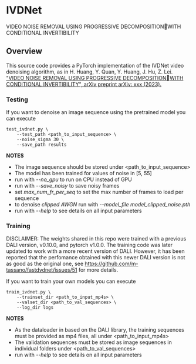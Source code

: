 # IVDNet

VIDEO NOISE REMOVAL USING PROGRESSIVE DECOMPOSITIONWITH CONDITIONAL INVERTIBILITY

## Overview

This source code provides a PyTorch implementation of the IVDNet video denoising algorithm, as in 
H. Huang, Y. Quan, Y. Huang, J. Hu, Z. Lei. ["VIDEO NOISE REMOVAL USING PROGRESSIVE DECOMPOSITIONWITH CONDITIONAL INVERTIBILITY", arXiv preprint arXiv: xxx (2023).](https://arxiv.org/abs/xxx)


### Testing

If you want to denoise an image sequence using the pretrained model you can execute

```
test_ivdnet.py \
	--test_path <path_to_input_sequence> \
	--noise_sigma 30 \
	--save_path results
```

**NOTES**
* The image sequence should be stored under <path_to_input_sequence>
* The model has been trained for values of noise in [5, 55]
* run with *--no_gpu* to run on CPU instead of GPU
* run with *--save_noisy* to save noisy frames
* set *max_num_fr_per_seq* to set the max number of frames to load per sequence
* to denoise _clipped AWGN_ run with *--model_file model_clipped_noise.pth*
* run with *--help* to see details on all input parameters

### Training

DISCLAIMER: The weights shared in this repo were trained with a previous DALI version, v0.10.0, and pytorch v1.0.0. The training code was later updated to work with a more recent version of DALI. However, it has been reported that the perfomance obtained with this newer DALI version is not as good as the original one, see https://github.com/m-tassano/fastdvdnet/issues/51 for more details.

If you want to train your own models you can execute

```
train_ivdnet.py \
	--trainset_dir <path_to_input_mp4s> \
	--valset_dir <path_to_val_sequences> \
	--log_dir logs
```

**NOTES**
* As the dataloader in based on the DALI library, the training sequences must be provided as mp4 files, all under <path_to_input_mp4s>
* The validation sequences must be stored as image sequences in individual folders under <path_to_val_sequences>
* run with *--help* to see details on all input parameters

